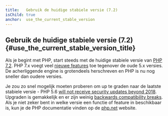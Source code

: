 ```yaml
---
title:   Gebruik de huidige stabiele versie (7.2)
isChild: true
anchor:  use_the_current_stable_version
---
```


## Gebruik de huidige stabiele versie (7.2) {#use_the_current_stable_version_title}

Als je begint met PHP, start steeds met de huidige stabiele versie van [PHP 7.2][php-release]. PHP 7.x voegt veel
[nieuwe features](#language_highlights) toe tegenover de oude 5.x versies. De acherliggende engine is grotendeels 
herschreven en PHP is nu nog sneller dan oudere versies.

Je zou zo snel mogelijk moeten proberen om up te graden naar de laatste stabiele versie - PHP 5.6 [will not receive security updates beyond 2018](http://php.net/supported-versions.php). Upgraden is gemakkelijk en er zijn weinig [backwards compatibility breaks][php72-bc]. Als je niet zeker bent in welke versie een functie of feature in beschikbaar is, kun je de PHP documentatie
vinden op de [php.net][php-docs] website.

[php-release]: http://php.net/downloads.php
[php-docs]: http://php.net/manual/
[php72-bc]: http://php.net/manual/migration72.incompatible.php
